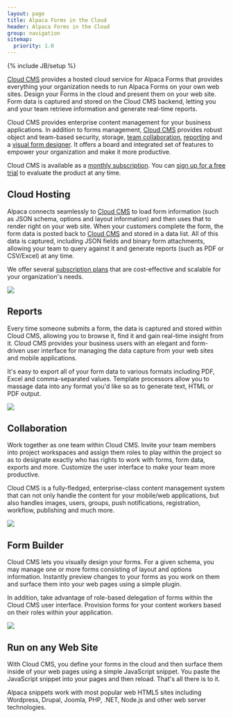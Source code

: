```yaml
---
layout: page
title: Alpaca Forms in the Cloud
header: Alpaca Forms in the Cloud
group: navigation
sitemap:
  priority: 1.0
---
```

{% include JB/setup %}

<a href="https://gitana.io" target="_blank">Cloud CMS</a> provides a hosted cloud service for Alpaca Forms that
provides everything your organization needs to run Alpaca Forms on your own web sites.  Design your Forms in the cloud
and present them on your web site.  Form data is captured and stored on the Cloud CMS backend, letting you and your
team retrieve information and generate real-time reports.

Cloud CMS provides enterprise content management for your business applications.
In addition to forms management, <a href="https://gitana.io" target="_blank">Cloud CMS</a> provides
robust object and team-based security, storage,
<a href="#collaboration">team collaboration</a>,
<a href="#reports">reporting</a> and a
<a href="#form-builder">visual form designer</a>.  It offers a board and integrated set of features to
empower your organization and make it more productive.

Cloud CMS is available as a <a href="https://gitana.io/pricing.html" target="_blank">monthly subscription</a>.
You can <a href="https://gitana.io/trial.html">sign up for a free trial</a> to evaluate the product at any time.

<a name="hosting"></a>
## Cloud Hosting

Alpaca connects seamlessly to <a href="https://gitana.io" target="_blank">Cloud CMS</a> to load form information
(such as JSON schema, options and layout information) and then uses that to render right on your web site.  When
your customers complete the form, the form data is posted back to
<a href="https://gitana.io" target="_blank">Cloud CMS</a> and stored in a data list.  All of this data is
captured, including JSON fields and binary form attachments, allowing your team to query against it and generate
reports (such as PDF or CSV/Excel) at any time.

We offer several <a href="https://gitana.io/pricing.html" target="_blank">subscription plans</a>
that are cost-effective and scalable for your organization's needs.

<div class="row">
    <div class="col-md-12">
        <div class="cloud-image">
            <img src="/images/cloud/cloudcms.png" style="max-width: 600px">
        </div>
    </div>
</div>

<a name="reports"></a>
## Reports

Every time someone submits a form, the data is captured and stored within Cloud CMS, allowing you to browse it, find
it and gain real-time insight from it.  Cloud CMS provides your business users with an elegant and form-driven user
interface for managing the data capture from your web sites and mobile applications.

It's easy to export all of your form data to various formats including PDF, Excel and comma-separated values.
Template processors allow you to massage data into any format you'd like so as to generate text, HTML or PDF output.

<div class="row">
    <div class="col-md-12">
        <div class="cloud-image">
            <img src="/images/cloud/json.png" style="max-width: 800px">
        </div>
    </div>
</div>

<a name="collaboration"></a>
## Collaboration

Work together as one team within Cloud CMS.  Invite your team members into project workspaces and assign them roles to
play within the project so as to designate exactly who has rights to work with forms, form data, exports and more.
Customize the user interface to make your team more productive.

Cloud CMS is a fully-fledged, enterprise-class content management system that can not only handle the content
for your mobile/web applications, but also handles images, users, groups, push notifications, registration, workflow,
publishing and much more.

<div class="row">
    <div class="col-md-12">
        <div class="cloud-image">
            <img src="/images/cloud/collaboration.png" style="max-width: 600px">
        </div>
    </div>
</div>

<a name="form-builder"></a>
## Form Builder

Cloud CMS lets you visually design your forms.  For a given schema, you may manage one or more forms consisting of
layout and options information.  Instantly preview changes to your forms as you work on them and surface them into
your web pages using a simple plugin.

In addition, take advantage of role-based delegation of forms within the Cloud CMS user interface.  Provision forms
for your content workers based on their roles within your application.

<div class="row">
    <div class="col-md-12">
        <div class="cloud-image">
            <img src="/images/cloud/formbuilder.png" style="max-width: 600px">
        </div>
    </div>
</div>

<a name="plugin"></a>
## Run on any Web Site

With Cloud CMS, you define your forms in the cloud and then surface them inside of your web pages using a simple
JavaScript snippet.  You paste the JavaScript snippet into your pages and then reload.  That's all there is to it.

Alpaca snippets work with most popular web HTML5 sites including Wordpress, Drupal, Joomla, PHP, .NET, Node.js and
other web server technologies.